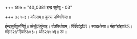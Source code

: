 +++
title = "40_0381 इन्द्र सुतेषु - 03"

+++
३८१-३। कौत्सम्॥ कुत्स उष्णिगिन्द्रः॥

इ꣥न्द्रसुते꣯षुसो꣯मे꣤षू꣥॥ क्र꣡तूंऽ᳒२᳒पु꣡नाइ। ष꣢उक्थि꣡याम्। वि꣢दे꣯वा꣡र्द्धाऽ᳒२᳒। स्यदक्ष꣡स्या॥ म꣢हाꣳ꣯हा꣡इषाऽ᳒२ः᳒। म꣡हाऽ२३ꣳहिषा꣢ऽ३४३ः। ओ꣡ऽ२३४५इ॥ डा॥